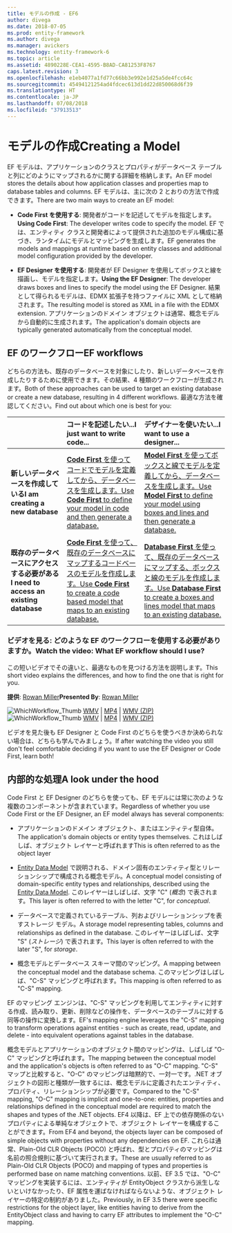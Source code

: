 ```yaml
---
title: モデルの作成 - EF6
author: divega
ms.date: 2018-07-05
ms.prod: entity-framework
ms.author: divega
ms.manager: avickers
ms.technology: entity-framework-6
ms.topic: article
ms.assetid: 4890228E-CEA1-4595-B8AD-CA81253F8767
caps.latest.revision: 3
ms.openlocfilehash: e1eb4077a1fd77c66bb3e992e1d25a5de4fcc64c
ms.sourcegitcommit: 45494121254ad4fdcec613d1dd22d850068d6f39
ms.translationtype: HT
ms.contentlocale: ja-JP
ms.lasthandoff: 07/08/2018
ms.locfileid: "37913513"
---
```

# <a name="creating-a-model"></a><span data-ttu-id="a89d9-102">モデルの作成</span><span class="sxs-lookup"><span data-stu-id="a89d9-102">Creating a Model</span></span>

<span data-ttu-id="a89d9-103">EF モデルは、アプリケーションのクラスとプロパティがデータベース テーブルと列にどのようにマップされるかに関する詳細を格納します。</span><span class="sxs-lookup"><span data-stu-id="a89d9-103">An EF model stores the details about how application classes and properties map to database tables and columns.</span></span> <span data-ttu-id="a89d9-104">EF モデルは、主に次の 2 とおりの方法で作成できます。</span><span class="sxs-lookup"><span data-stu-id="a89d9-104">There are two main ways to create an EF model:</span></span>

- <span data-ttu-id="a89d9-105">**Code First を使用する**: 開発者がコードを記述してモデルを指定します。</span><span class="sxs-lookup"><span data-stu-id="a89d9-105">**Using Code First**: The developer writes code to specify the model.</span></span> <span data-ttu-id="a89d9-106">EF では、エンティティ クラスと開発者によって提供された追加のモデル構成に基づき、ランタイムにモデルとマッピングを生成します。</span><span class="sxs-lookup"><span data-stu-id="a89d9-106">EF generates the models and mappings at runtime based on entity classes and additional model configuration provided by the developer.</span></span>

- <span data-ttu-id="a89d9-107">**EF Designer を使用する**: 開発者が EF Designer を使用してボックスと線を描画し、モデルを指定します。</span><span class="sxs-lookup"><span data-stu-id="a89d9-107">**Using the EF Designer**: The developer draws boxes and lines to specify the model using the EF Designer.</span></span> <span data-ttu-id="a89d9-108">結果として得られるモデルは、EDMX 拡張子を持つファイルに XML として格納されます。</span><span class="sxs-lookup"><span data-stu-id="a89d9-108">The resulting model is stored as XML in a file with the EDMX extension.</span></span> <span data-ttu-id="a89d9-109">アプリケーションのドメイン オブジェクトは通常、概念モデルから自動的に生成されます。</span><span class="sxs-lookup"><span data-stu-id="a89d9-109">The application's domain objects are typically generated automatically from the conceptual model.</span></span>

## <a name="ef-workflows"></a><span data-ttu-id="a89d9-110">EF のワークフロー</span><span class="sxs-lookup"><span data-stu-id="a89d9-110">EF workflows</span></span>

<span data-ttu-id="a89d9-111">どちらの方法も、既存のデータベースを対象にしたり、新しいデータベースを作成したりするために使用できます。その結果、4 種類のワークフローが生成されます。</span><span class="sxs-lookup"><span data-stu-id="a89d9-111">Both of these approaches can be used to target an existing database or create a new database, resulting in 4 different workflows.</span></span>
<span data-ttu-id="a89d9-112">最適な方法を確認してください。</span><span class="sxs-lookup"><span data-stu-id="a89d9-112">Find out about which one is best for you:</span></span>  

|                                           | <span data-ttu-id="a89d9-113">コードを記述したい...</span><span class="sxs-lookup"><span data-stu-id="a89d9-113">I just want to write code...</span></span>                                                                                                                   | <span data-ttu-id="a89d9-114">デザイナーを使いたい...</span><span class="sxs-lookup"><span data-stu-id="a89d9-114">I want to use a designer...</span></span>                                                                                                                        |
|:------------------------------------------|:-----------------------------------------------------------------------------------------------------------------------------------------------|:---------------------------------------------------------------------------------------------------------------------------------------------------|
| <span data-ttu-id="a89d9-115">**新しいデータベースを作成している**</span><span class="sxs-lookup"><span data-stu-id="a89d9-115">**I am creating a new database**</span></span>          | [<span data-ttu-id="a89d9-116">**Code First** を使ってコードでモデルを定義してから、データベースを生成します。</span><span class="sxs-lookup"><span data-stu-id="a89d9-116">Use **Code First** to define your model in code and then generate a database.</span></span>](~/ef6/modeling/code-first/workflows/new-database.md)           | [<span data-ttu-id="a89d9-117">**Model First** を使ってボックスと線でモデルを定義してから、データベースを生成します。</span><span class="sxs-lookup"><span data-stu-id="a89d9-117">Use **Model First** to define your model using boxes and lines and then generate a database.</span></span>](~/ef6/modeling/designer/workflows/model-first.md)   |
| <span data-ttu-id="a89d9-118">**既存のデータベースにアクセスする必要がある**</span><span class="sxs-lookup"><span data-stu-id="a89d9-118">**I need to access an existing database**</span></span> | [<span data-ttu-id="a89d9-119">**Code First** を使って、既存のデータベースにマップするコードベースのモデルを作成します。</span><span class="sxs-lookup"><span data-stu-id="a89d9-119">Use **Code First** to create a code based model that maps to an existing database.</span></span>](~/ef6/modeling/code-first/workflows/existing-database.md) | [<span data-ttu-id="a89d9-120">**Database First** を使って、既存のデータベースにマップする、ボックスと線のモデルを作成します。</span><span class="sxs-lookup"><span data-stu-id="a89d9-120">Use **Database First** to create a boxes and lines model that maps to an existing database.</span></span>](~/ef6/modeling/designer/workflows/database-first.md) |

### <a name="watch-the-video-what-ef-workflow-should-i-use"></a><span data-ttu-id="a89d9-121">ビデオを見る: どのような EF のワークフローを使用する必要がありますか。</span><span class="sxs-lookup"><span data-stu-id="a89d9-121">Watch the video: What EF workflow should I use?</span></span>

<span data-ttu-id="a89d9-122">この短いビデオでその違いと、最適なものを見つける方法を説明します。</span><span class="sxs-lookup"><span data-stu-id="a89d9-122">This short video explains the differences, and how to find the one that is right for you.</span></span>

<span data-ttu-id="a89d9-123">**提供**: [Rowan Miller](http://romiller.com/)</span><span class="sxs-lookup"><span data-stu-id="a89d9-123">**Presented By**: [Rowan Miller](http://romiller.com/)</span></span>

<span data-ttu-id="a89d9-124">![WhichWorkflow_Thumb](../media/whichworkflow-thumb.png) [WMV](http://download.microsoft.com/download/8/F/8/8F81F4CD-3678-4229-8D79-0C63FFA3C595/HDI_ITPro_Technet_winvideo_ChoseYourWorkflow.wmv) | [MP4](http://download.microsoft.com/download/8/F/8/8F81F4CD-3678-4229-8D79-0C63FFA3C595/HDI_ITPro_Technet_mp4video_ChoseYourWorkflow.m4v) | [WMV (ZIP)](http://download.microsoft.com/download/8/F/8/8F81F4CD-3678-4229-8D79-0C63FFA3C595/HDI_ITPro_Technet_winvideo_ChoseYourWorkflow.zip)</span><span class="sxs-lookup"><span data-stu-id="a89d9-124">![WhichWorkflow_Thumb](../media/whichworkflow-thumb.png) [WMV](http://download.microsoft.com/download/8/F/8/8F81F4CD-3678-4229-8D79-0C63FFA3C595/HDI_ITPro_Technet_winvideo_ChoseYourWorkflow.wmv) | [MP4](http://download.microsoft.com/download/8/F/8/8F81F4CD-3678-4229-8D79-0C63FFA3C595/HDI_ITPro_Technet_mp4video_ChoseYourWorkflow.m4v) | [WMV (ZIP)](http://download.microsoft.com/download/8/F/8/8F81F4CD-3678-4229-8D79-0C63FFA3C595/HDI_ITPro_Technet_winvideo_ChoseYourWorkflow.zip)</span></span>

<span data-ttu-id="a89d9-125">ビデオを見た後も EF Designer と Code First のどちらを使うべきか決められない場合は、どちらも学んでみましょう。</span><span class="sxs-lookup"><span data-stu-id="a89d9-125">If after watching the video you still don't feel comfortable deciding if you want to use the EF Designer or Code First, learn both!</span></span>

## <a name="a-look-under-the-hood"></a><span data-ttu-id="a89d9-126">内部的な処理</span><span class="sxs-lookup"><span data-stu-id="a89d9-126">A look under the hood</span></span>

<span data-ttu-id="a89d9-127">Code First と EF Designer のどちらを使っても、EF モデルには常に次のような複数のコンポーネントが含まれています。</span><span class="sxs-lookup"><span data-stu-id="a89d9-127">Regardless of whether you use Code First or the EF Designer, an EF model always has several components:</span></span>

- <span data-ttu-id="a89d9-128">アプリケーションのドメイン オブジェクト、またはエンティティ型自体。</span><span class="sxs-lookup"><span data-stu-id="a89d9-128">The application's domain objects or entity types themselves.</span></span> <span data-ttu-id="a89d9-129">これはしばしば、オブジェクト レイヤーと呼ばれます</span><span class="sxs-lookup"><span data-stu-id="a89d9-129">This is often referred to as the object layer</span></span>

- <span data-ttu-id="a89d9-130">[Entity Data Model](~/ef6/resources/glossary.md#entity-data-model) で説明される、ドメイン固有のエンティティ型とリレーションシップで構成される概念モデル。</span><span class="sxs-lookup"><span data-stu-id="a89d9-130">A conceptual model consisting of domain-specific entity types and relationships, described using the [Entity Data Model](~/ef6/resources/glossary.md#entity-data-model).</span></span> <span data-ttu-id="a89d9-131">このレイヤーはしばしば、文字 "C" (_概念_) で表されます。</span><span class="sxs-lookup"><span data-stu-id="a89d9-131">This layer is often referred to with the letter "C", for _conceptual_.</span></span>

- <span data-ttu-id="a89d9-132">データベースで定義されているテーブル、列およびリレーションシップを表すストレージ モデル。</span><span class="sxs-lookup"><span data-stu-id="a89d9-132">A storage model representing tables, columns and relationships as defined in the database.</span></span> <span data-ttu-id="a89d9-133">このレイヤーはしばしば、文字 "S" (_ストレージ_) で表されます。</span><span class="sxs-lookup"><span data-stu-id="a89d9-133">This layer is often referred to with the later "S", for _storage_.</span></span>  

- <span data-ttu-id="a89d9-134">概念モデルとデータベース スキーマ間のマッピング。</span><span class="sxs-lookup"><span data-stu-id="a89d9-134">A mapping between the conceptual model and the database schema.</span></span> <span data-ttu-id="a89d9-135">このマッピングはしばしば、"C-S" マッピングと呼ばれます。</span><span class="sxs-lookup"><span data-stu-id="a89d9-135">This mapping is often referred to as "C-S" mapping.</span></span>

<span data-ttu-id="a89d9-136">EF のマッピング エンジンは、"C-S" マッピングを利用してエンティティに対する作成、読み取り、更新、削除などの操作を、データベースのテーブルに対する同等の操作に変換します。</span><span class="sxs-lookup"><span data-stu-id="a89d9-136">EF's mapping engine leverages the "C-S" mapping to transform operations against entities - such as create, read, update, and delete - into equivalent operations against tables in the database.</span></span>

<span data-ttu-id="a89d9-137">概念モデルとアプリケーションのオブジェクト間のマッピングは、しばしば "O-C" マッピングと呼ばれます。</span><span class="sxs-lookup"><span data-stu-id="a89d9-137">The mapping between the conceptual model and the application's objects is often referred to as "O-C" mapping.</span></span> <span data-ttu-id="a89d9-138">"C-S" マップと比較すると、"O-C" のマッピングは暗黙的で、一対一です。.NET オブジェクトの図形と種類が一致するには、概念モデルに定義されたエンティティ、プロパティ、リレーションシップが必要です。</span><span class="sxs-lookup"><span data-stu-id="a89d9-138">Compared to the "C-S" mapping, "O-C" mapping is implicit and one-to-one: entities, properties and relationships defined in the conceptual model are required to match the shapes and types of the .NET objects.</span></span> <span data-ttu-id="a89d9-139">EF4 以降は、EF 上での依存関係のないプロパティによる単純なオブジェクトで、オブジェクト レイヤーを構成することができます。</span><span class="sxs-lookup"><span data-stu-id="a89d9-139">From EF4 and beyond, the objects layer can be composed of simple objects with properties without any dependencies on EF.</span></span> <span data-ttu-id="a89d9-140">これらは通常、Plain-Old CLR Objects (POCO) と呼ばれ、型とプロパティのマッピングは名前の照合規則に基づいて実行されます。</span><span class="sxs-lookup"><span data-stu-id="a89d9-140">These are usually referred to as Plain-Old CLR Objects (POCO) and mapping of types and properties is performed base on name matching conventions.</span></span> <span data-ttu-id="a89d9-141">以前、EF 3.5 では、"O-C" マッピングを実装するには、エンティティが EntityObject クラスから派生しないといけなかったり、EF 属性を運ばなければならないような、オブジェクト レイヤーの特定の制約がありました。</span><span class="sxs-lookup"><span data-stu-id="a89d9-141">Previously, in EF 3.5 there were specific restrictions for the object layer, like entities having to derive from the EntityObject class and having to carry EF attributes to implement the "O-C" mapping.</span></span>
